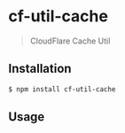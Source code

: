 # cf-util-cache

> CloudFlare Cache Util

## Installation

```sh
$ npm install cf-util-cache
```

## Usage

<!-- Please add a basic example of how to use this module -->
